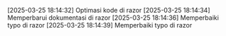 [2025-03-25 18:14:32] Optimasi kode di razor
[2025-03-25 18:14:34] Memperbarui dokumentasi di razor
[2025-03-25 18:14:36] Memperbaiki typo di razor
[2025-03-25 18:14:39] Memperbaiki typo di razor
